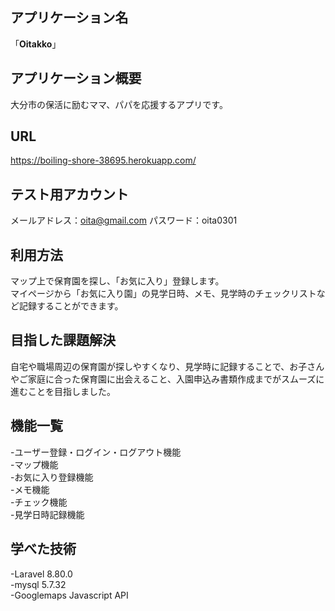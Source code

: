 アプリケーション名
------------------
「**Oitakko**」

アプリケーション概要
-----------------------
大分市の保活に励むママ、パパを応援するアプリです。

URL
-----------
<https://boiling-shore-38695.herokuapp.com/>

テスト用アカウント
----------------
メールアドレス：oita@gmail.com
パスワード：oita0301

利用方法
--------
マップ上で保育園を探し、「お気に入り」登録します。  
マイページから「お気に入り園」の見学日時、メモ、見学時のチェックリストなど記録することができます。

目指した課題解決
--------------
自宅や職場周辺の保育園が探しやすくなり、見学時に記録することで、お子さんやご家庭に合った保育園に出会えること、入園申込み書類作成までがスムーズに進むことを目指しました。

機能一覧
---------
-ユーザー登録・ログイン・ログアウト機能  
-マップ機能  
-お気に入り登録機能  
-メモ機能  
-チェック機能  
-見学日時記録機能  

学べた技術
----------
-Laravel  8.80.0  
-mysql  5.7.32  
-Googlemaps Javascript API  

